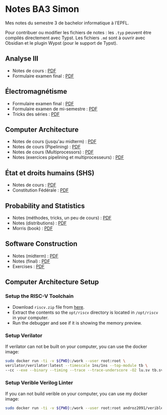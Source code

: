 # Notes BA3 Simon

Mes notes du semestre 3 de bachelor informatique à l'EPFL.

Pour contribuer ou modifier les fichiers de notes : les `.typ` peuvent être compilés directement avec Typst. Les fichiers `.md` sont à ouvrir avec Obsidian et le plugin Wypst (pour le support de Typst).

## Analyse III

* Notes de cours : [PDF](./analyseiii/Notes_Analyse_III_Simon.pdf)
* Formulaire examen final : [PDF](./analyseiii/Formulaire_Analyse_III_Simon.pdf)

## Électromagnétisme

* Formulaire examen final : [PDF](./electromag/Formulaire_Final_Electromagnetisme_Simon.pdf)
* Formulaire examen de mi-semestre : [PDF](./electromag/Formulaire_Midterm_Electromagnetisme_Simon.pdf)
* Tricks des séries : [PDF](./electromag/Tricks_Series_Electromagnetisme_Simon.pdf)

## Computer Architecture

* Notes de cours (jusqu'au midterm) : [PDF](./comparch/Notes_Comparch_Midterm_Simon.pdf)
* Notes de cours (Pipelining) : [PDF](./comparch/Notes_Comparch_Pipelining_Simon.pdf)
* Notes de cours (Multiprocessors) : [PDF](./comparch/Notes_Comparch_Multiprocessors_Simon.pdf)
* Notes (exercices pipelining et multiprocesseurs) : [PDF](./comparch/Notes_Comparch_Exercices_Simon.pdf)

## État et droits humains (SHS)

* Notes de cours : [PDF](./etat-droits-humains-shs/notes.pdf)
* Constitution Fédérale : [PDF](./etat-droits-humains-shs/constitution-federale.pdf)

## Probability and Statistics

* Notes (méthodes, tricks, un peu de cours) : [PDF](./probastats/Probastats_Simon_Notes_Tricks.pdf)
* Notes (distributions) : [PDF](./probastats/Probastats_Simon_Distributions.pdf)
* Morris (book) : [PDF](./probastats/Probastats_Morris_Book.pdf)

## Software Construction

* Notes (midterm) : [PDF](./softcon/midterm.pdf)
* Notes (final) : [PDF](./softcon/final.pdf)
* Exercises : [PDF](./softcon/exercises/)

## Computer Architecture Setup

### Setup the RISC-V Toolchain

* Download `riscv.zip` file from [here](https://github.com/simon-epfl/prebuilt-binaries-riscv-toolchain/blob/main/riscv.zip).
* Extract the contents so the `opt/riscv` directory is located in `/opt/riscv` in your computer.
* Run the debugger and see if it is showing the memory preview.

### Setup Verilator

If verilator can not be built on your computer, you can use the docker image:
```bash
sudo docker run -ti -v ${PWD}:/work --user root:root \ 
verilator/verilator:latest --timescale 1ns/1ns --top-module tb \
--cc --exe --binary --timing --trace --trace-underscore -O2 lu.sv tb.sv
```

### Setup Verible Verilog Linter

If you can not build verible on your computer, you can use my docker image:
```bash
sudo docker run -ti -v ${PWD}:/work --user root:root androz2091/verible:sha-2195809 verible-verilog-lint
```
